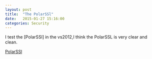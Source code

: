 ```yaml
---
layout: post
title:  "The PolarSSl"
date:   2015-01-27 15:16:00
categories: Security
---
```

I test the [PolarSSl] in the vs2012,I think the PolarSSL is very clear and clean.



[PolarSSl](https://polarssl.org/)